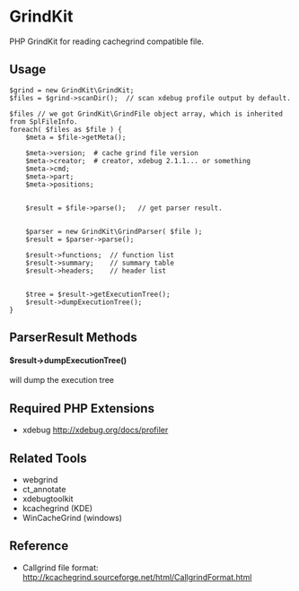 # GrindKit

PHP GrindKit for reading cachegrind compatible file.


## Usage


    $grind = new GrindKit\GrindKit;
    $files = $grind->scanDir();  // scan xdebug profile output by default.

    $files // we got GrindKit\GrindFile object array, which is inherited from SplFileInfo.
    foreach( $files as $file ) {
        $meta = $file->getMeta();

        $meta->version;  # cache grind file version
        $meta->creator;  # creator, xdebug 2.1.1... or something
        $meta->cmd;
        $meta->part;
        $meta->positions;


        $result = $file->parse();   // get parser result.


        $parser = new GrindKit\GrindParser( $file );
        $result = $parser->parse();

        $result->functions;  // function list
        $result->summary;    // summary table
        $result->headers;    // header list


        $tree = $result->getExecutionTree();
        $result->dumpExecutionTree();
    }


## ParserResult Methods

#### $result->dumpExecutionTree()

will dump the execution tree

## Required PHP Extensions

* xdebug http://xdebug.org/docs/profiler

## Related Tools

* webgrind
* ct\_annotate
* xdebugtoolkit
* kcachegrind (KDE)
* WinCacheGrind (windows)

## Reference

* Callgrind file format: http://kcachegrind.sourceforge.net/html/CallgrindFormat.html
